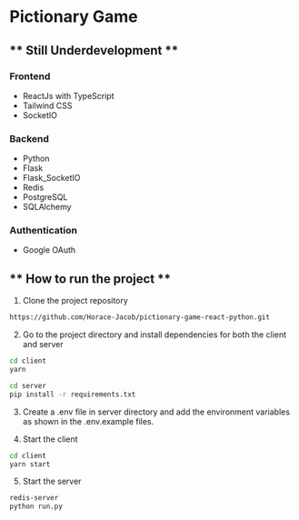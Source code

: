 # Pictionary Game

## ** Still Underdevelopment **

### Frontend

- ReactJs with TypeScript
- Tailwind CSS
- SocketIO

### Backend

- Python
- Flask
- Flask_SocketIO
- Redis
- PostgreSQL
- SQLAlchemy

### Authentication

- Google OAuth

## ** How to run the project **

1. Clone the project repository

```bash
https://github.com/Horace-Jacob/pictionary-game-react-python.git
```

2. Go to the project directory and install dependencies for both the client and server

```bash
cd client
yarn
```

```bash
cd server
pip install -r requirements.txt
```

3. Create a .env file in server directory and add the environment variables as shown in the .env.example files.

4. Start the client

```bash
cd client
yarn start
```

5. Start the server

```bash
redis-server
python run.py
```
